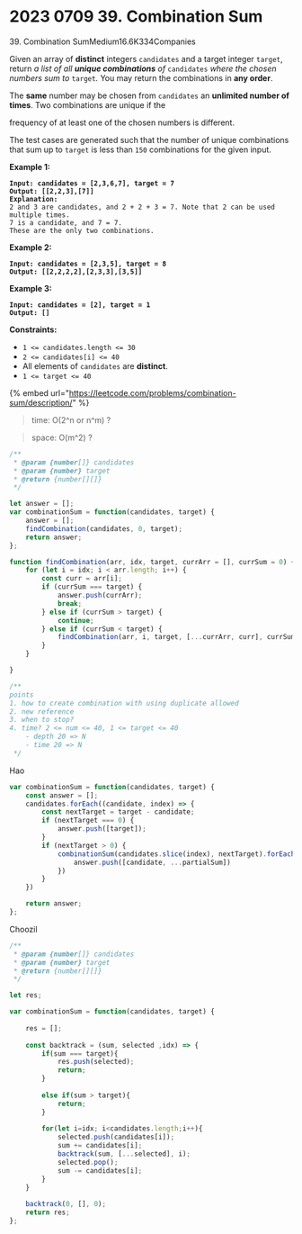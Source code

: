 # 2023 0709 39. Combination Sum

39\. Combination SumMedium16.6K334Companies

Given an array of **distinct** integers `candidates` and a target integer `target`, return _a list of all **unique combinations** of_ `candidates` _where the chosen numbers sum to_ `target`_._ You may return the combinations in **any order**.

The **same** number may be chosen from `candidates` an **unlimited number of times**. Two combinations are unique if the&#x20;

frequency of at least one of the chosen numbers is different.

The test cases are generated such that the number of unique combinations that sum up to `target` is less than `150` combinations for the given input.

&#x20;

**Example 1:**

<pre><code><strong>Input: candidates = [2,3,6,7], target = 7
</strong><strong>Output: [[2,2,3],[7]]
</strong><strong>Explanation:
</strong>2 and 3 are candidates, and 2 + 2 + 3 = 7. Note that 2 can be used multiple times.
7 is a candidate, and 7 = 7.
These are the only two combinations.
</code></pre>

**Example 2:**

<pre><code><strong>Input: candidates = [2,3,5], target = 8
</strong><strong>Output: [[2,2,2,2],[2,3,3],[3,5]]
</strong></code></pre>

**Example 3:**

<pre><code><strong>Input: candidates = [2], target = 1
</strong><strong>Output: []
</strong></code></pre>

&#x20;

**Constraints:**

* `1 <= candidates.length <= 30`
* `2 <= candidates[i] <= 40`
* All elements of `candidates` are **distinct**.
* `1 <= target <= 40`

{% embed url="https://leetcode.com/problems/combination-sum/description/" %}

> time: O(2^n or n^m) ?

> space: O(m^2) ?

```jsx
/**
 * @param {number[]} candidates
 * @param {number} target
 * @return {number[][]}
 */

let answer = [];
var combinationSum = function(candidates, target) {
    answer = [];
    findCombination(candidates, 0, target);
    return answer;
};

function findCombination(arr, idx, target, currArr = [], currSum = 0) {
    for (let i = idx; i < arr.length; i++) {
        const curr = arr[i];
        if (currSum === target) {
            answer.push(currArr);
            break;
        } else if (currSum > target) {
            continue;
        } else if (currSum < target) {
            findCombination(arr, i, target, [...currArr, curr], currSum + curr);
        }
    }

}

/**
points
1. how to create combination with using duplicate allowed
2. new reference
3. when to stop?
4. time? 2 <= num <= 40, 1 <= target <= 40
    - depth 20 => N
    - time 20 => N
 */
```



Hao

```javascript
var combinationSum = function(candidates, target) {
    const answer = [];
    candidates.forEach((candidate, index) => {
        const nextTarget = target - candidate;
        if (nextTarget === 0) {
            answer.push([target]);
        }
        if (nextTarget > 0) {
            combinationSum(candidates.slice(index), nextTarget).forEach((partialSum) => {
                answer.push([candidate, ...partialSum])
            })
        }
    })

    return answer;
};
```



Choozil

```javascript
/**
 * @param {number[]} candidates
 * @param {number} target
 * @return {number[][]}
 */

let res;

var combinationSum = function(candidates, target) {
   
    res = []; 
    
    const backtrack = (sum, selected ,idx) => {
        if(sum === target){            
            res.push(selected);
            return;
        }
        
        else if(sum > target){
            return;
        } 
        
        for(let i=idx; i<candidates.length;i++){
            selected.push(candidates[i]);
            sum += candidates[i];
            backtrack(sum, [...selected], i);
            selected.pop();
            sum -= candidates[i];
        }
    }
    
    backtrack(0, [], 0);
    return res;
};
```
